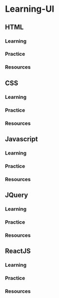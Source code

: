 # Learning-UI

## HTML
### Learning
### Practice
### Resources

## CSS
### Learning
### Practice
### Resources


## Javascript
### Learning
### Practice
### Resources

## JQuery
### Learning
### Practice
### Resources

## ReactJS
### Learning
### Practice
### Resources

